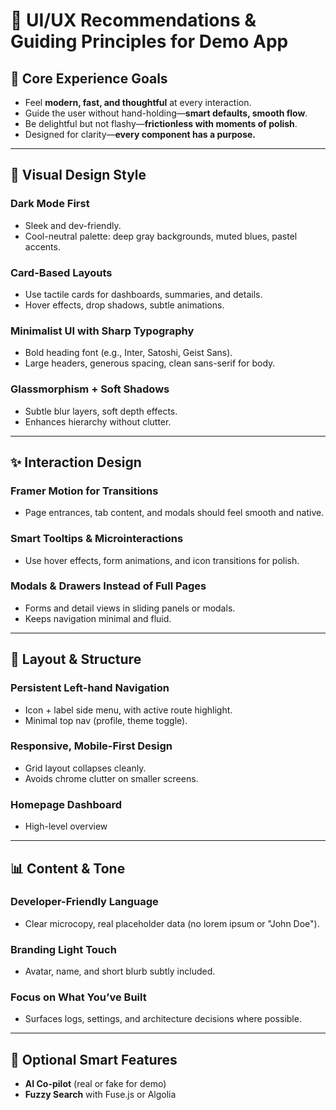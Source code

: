 # 🌟 UI/UX Recommendations & Guiding Principles for Demo App

## 🎯 Core Experience Goals
- Feel **modern, fast, and thoughtful** at every interaction.
- Guide the user without hand-holding—**smart defaults, smooth flow**.
- Be delightful but not flashy—**frictionless with moments of polish**.
- Designed for clarity—**every component has a purpose.**

---

## 🧱 Visual Design Style

### Dark Mode First
- Sleek and dev-friendly.
- Cool-neutral palette: deep gray backgrounds, muted blues, pastel accents.

### Card-Based Layouts
- Use tactile cards for dashboards, summaries, and details.
- Hover effects, drop shadows, subtle animations.

### Minimalist UI with Sharp Typography
- Bold heading font (e.g., Inter, Satoshi, Geist Sans).
- Large headers, generous spacing, clean sans-serif for body.

### Glassmorphism + Soft Shadows
- Subtle blur layers, soft depth effects.
- Enhances hierarchy without clutter.

---

## ✨ Interaction Design

### Framer Motion for Transitions
- Page entrances, tab content, and modals should feel smooth and native.

### Smart Tooltips & Microinteractions
- Use hover effects, form animations, and icon transitions for polish.

### Modals & Drawers Instead of Full Pages
- Forms and detail views in sliding panels or modals.
- Keeps navigation minimal and fluid.

---

## 🧩 Layout & Structure

### Persistent Left-hand Navigation
- Icon + label side menu, with active route highlight.
- Minimal top nav (profile, theme toggle).

### Responsive, Mobile-First Design
- Grid layout collapses cleanly.
- Avoids chrome clutter on smaller screens.

### Homepage Dashboard
- High-level overview 

---

## 📊 Content & Tone

### Developer-Friendly Language
- Clear microcopy, real placeholder data (no lorem ipsum or "John Doe").

### Branding Light Touch
- Avatar, name, and short blurb subtly included.

### Focus on What You’ve Built
- Surfaces logs, settings, and architecture decisions where possible.

---

## 🧠 Optional Smart Features

- **AI Co-pilot** (real or fake for demo)
- **Fuzzy Search** with Fuse.js or Algolia

